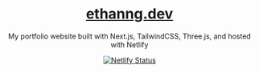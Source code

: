 <h1 align="center"><a href="https://ethanng.dev" target="_blank" rel="noopener noreferrer">ethanng.dev</a></h1>

<p align="center">
  My portfolio website built with Next.js, TailwindCSS, Three.js, and hosted with Netlify
</p>

<p align="center">
  <a href="https://app.netlify.com/sites/ethanng-portfolio/deploys" target="_blank">
    <img src="https://api.netlify.com/api/v1/badges/92b475dc-b560-40ed-a3b1-372e80790c1b/deploy-status" alt="Netlify Status" />
  </a>
</p>
